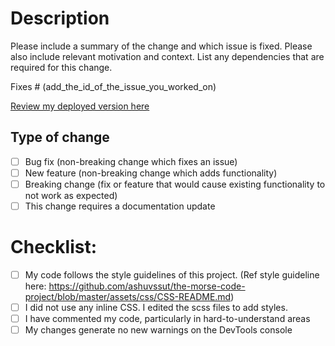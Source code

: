 # Description

Please include a summary of the change and which issue is fixed. Please also include relevant motivation and context. List any dependencies that are required for this change.

Fixes # (add_the_id_of_the_issue_you_worked_on)

[Review my deployed version here](put_the_link_to_your_deployed_github_page_here)

## Type of change

<!-- Please delete options that are not relevant. -->

- [ ] Bug fix (non-breaking change which fixes an issue)
- [ ] New feature (non-breaking change which adds functionality)
- [ ] Breaking change (fix or feature that would cause existing functionality to not work as expected)
- [ ] This change requires a documentation update

# Checklist:

- [ ] My code follows the style guidelines of this project. (Ref style guideline here: https://github.com/ashuvssut/the-morse-code-project/blob/master/assets/css/CSS-README.md)
- [ ] I did not use any inline CSS. I edited the scss files to add styles.
- [ ] I have commented my code, particularly in hard-to-understand areas
- [ ] My changes generate no new warnings on the DevTools console
